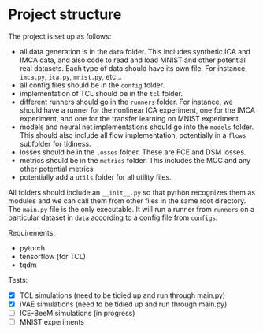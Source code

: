 # Project structure
The project is set up as follows:
- all data generation is in the `data` folder. This includes synthetic ICA and IMCA data, and also code to read and load MNIST and other potential real datasets. Each type of data should have its own file. For instance, `imca.py`, `ica.py`, `mnist.py`, etc...
- all config files should be in the `config` folder.
- implementation of TCL should be in the `tcl` folder.
- different runners should go in the `runners` folder. For instance, we should have a runner for the nonlinear ICA experiment, one for the IMCA experiment, and one for the transfer learning on MNIST experiment.
- models and neural net implementations should go into the `models` folder. This should also include all flow implementation, potentially in a `flows` subfolder for tidiness.
- losses should be in the `losses` folder. These are FCE and DSM losses.
- metrics should be in the `metrics` folder. This includes the MCC and any other potential metrics.
- potentially add a `utils` folder for all utility files.

All folders should include an `__init__.py` so that python recognizes them as modules and we can call them from other files in the same root directory.
The `main.py` file is the only executable. It will run a runner from `runners` on a particular dataset in `data` according to a config file from `configs`.

Requirements:
 - pytorch 
 - tensorflow (for TCL)
 - tqdm

Tests:
- [x] TCL simulations (need to be tidied up and run through main.py)
- [x] iVAE simulations (need to be tidied up and run through main.py)
- [ ] ICE-BeeM simulations (in progress)
- [ ] MNIST experiments 
